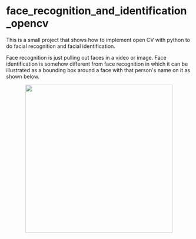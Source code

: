 # face_recognition_and_identification_opencv
This is a small project that shows how to implement open CV with python to do facial recognition and facial identification.

Face recognition is just pulling out faces in a video or image. Face identification is somehow different from face recognition in which it can be illustrated as a bounding box around a face with that person's name on it as shown below.

<p align="center"> 
<img width="400" height="400" src="https://user-images.githubusercontent.com/46767764/51595258-47349e00-1f31-11e9-9e4d-a01d180ae419.gif">
</p>



